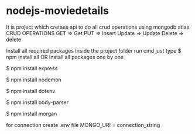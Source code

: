 # nodejs-moviedetails
It is project which cretaes api to do all crud operations using mongodb atlas
CRUD OPERATIONS
GET => Get
PUT => Insert
Update => Update
Delete => delete

Install all required packages
Inside the project folder run cmd  just type 
$ npm install all
OR
Install all packages one by one

$ npm install express

$ npm install nodemon

$ npm install dotenv

$ npm install body-parser

$ npm install morgan

for connection create 
.env file
MONGO_URI = connection_string
